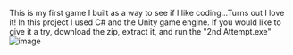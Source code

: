 This is my first game I built as a way to see if I like coding...Turns out I love it!
In this project I used C# and the Unity game engine.
If you would like to give it a try, download the zip, extract it, and run the "2nd Attempt.exe"
![image](https://github.com/PaullArnett/Geometry-Gunner/assets/111464987/9f3a12ca-7cd4-4065-b8c7-55a30836ce53)

